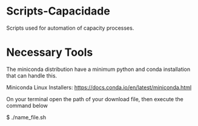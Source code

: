 # Scripts-Capacidade

Scripts used for automation of capacity processes.

# Necessary Tools

The miniconda distribution have a minimum python and conda installation that can handle this.

Miniconda Linux Installers: https://docs.conda.io/en/latest/miniconda.html

On your terminal open the path of your download file, then execute the command below

$ ./name_file.sh
